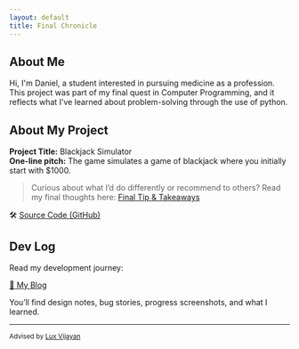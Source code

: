 ```yaml
---
layout: default
title: Final Chronicle
---
```


## About Me

Hi, I'm Daniel, a student interested in pursuing medicine as a profession.  
This project was part of my final quest in Computer Programming, and it reflects what I’ve learned about problem-solving through the use of python.

## About My Project

**Project Title:** Blackjack Simulator   
**One-line pitch:** The game simulates a game of blackjack where you initially start with $1000.

> Curious about what I’d do differently or recommend to others? Read my final thoughts here: [Final Tip & Takeaways](_posts/2025-05-20-tip.md)

🛠️ [Source Code (GitHub)](files/README.md)  

## Dev Log

Read my development journey:  

[📝 My Blog](blog.html)

You’ll find design notes, bug stories, progress screenshots, and what I learned.

---

<small>Advised by [Lux Vijayan](mailto:laxmiv2@illinois.edu)</small>
